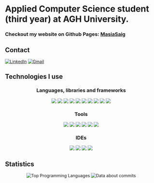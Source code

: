 # Applied Computer Science student (third year) at AGH University.

### Checkout my website on Github Pages: [MasiaSaig](https://masiasaig.github.io/)

## Contact ##
<a href="www.linkedin.com/in/maciej-lukasz-mueller">![LinkedIn](https://img.shields.io/badge/linkedin-%230077B5.svg?style=for-the-badge&logo=linkedin&logoColor=white)</a>
<a href="mailto:mullermaciej12@gmail.com">![Gmail](https://img.shields.io/badge/Gmail-D14836?style=for-the-badge&logo=gmail&logoColor=white)</a>

## Technologies I use ##
<h3 align="center">Languages, libraries and frameworks</h3>
<p align="center">
  <a target="_blank" href="https://devdocs.io/c/"><img src="https://skillicons.dev/icons?i=c" /></a>
  <a target="_blank" href="https://devdocs.io/cpp/"><img src="https://skillicons.dev/icons?i=cpp" /></a>
  <a target="_blank" href="https://devdocs.io/qt/"><img src="https://skillicons.dev/icons?i=qt" /></a>
  <a target="_blank" href="https://www.python.org/"><img src="https://skillicons.dev/icons?i=python" /></a>
  <a target="_blank" href="https://devdocs.io/html/"><img src="https://skillicons.dev/icons?i=html" /></a>
  <a target="_blank" href="https://devdocs.io/css/"><img src="https://skillicons.dev/icons?i=css" /></a>
  <a target="_blank" href="https://devdocs.io/javascript/"><img src="https://skillicons.dev/icons?i=js" /></a>
  <a target="_blank" href="https://devdocs.io/php/"><img src="https://skillicons.dev/icons?i=php" /></a>
  <a target="_blank" href="https://www.java.com"><img src="https://skillicons.dev/icons?i=java" /></a>
  <a target="_blank" href="https://devdocs.io/jquery/"><img src="https://skillicons.dev/icons?i=jquery" /></a>
</p>

<h3 align="center">Tools</h3>
<p align="center">
  <a target="_blank" href="https://git-scm.com"><img src="https://skillicons.dev/icons?i=git" /></a>
  <a target="_blank" href="https://cmake.org/"><img src="https://skillicons.dev/icons?i=cmake" /></a>
  <a target="_blank" href="https://www.figma.com/"><img src="https://skillicons.dev/icons?i=figma" /></a>
  <a target="_blank" href="https://www.latex-project.org/"><img src="https://skillicons.dev/icons?i=latex" /></a>
  <a target="_blank" href="https://www.mysql.com/"><img src="https://skillicons.dev/icons?i=mysql" /></a>
  <a target="_blank" href="https://www.postgresql.org/"><img src="https://skillicons.dev/icons?i=postgres" /></a>
</p>

<h3 align="center">IDEs</h3>
<p align="center">
  <a target="_blank" href="https://visualstudio.microsoft.com/"><img src="https://skillicons.dev/icons?i=visualstudio" /></a>
  <a target="_blank" href="https://code.visualstudio.com/"><img src="https://skillicons.dev/icons?i=vscode" /></a>
  <a target="_blank" href="https://www.vim.org/"><img src="https://skillicons.dev/icons?i=vim" /></a>
  <a target="_blank" href="https://doc.qt.io/qtcreator/"><img src="https://skillicons.dev/icons?i=qt" /></a>
</p>

## Statistics ##
<!-- 
### Future plans ### -->
<!--
I was thinking of getting to know C# together with .Net Framework, because I see it very often used in some desktop applications. So I thought it would be nice to know, how to quickly create some simple (or even some more advanced) programs to share with my friends and create their sometimes silly application ideas. <br>
--> 
<!--
In further future, I want to buy some pcb, mabe like an arduino or raspberry pi, just to get started and try it out. But I do not have any project ideas, for now. I was also wondering, if using a regular circuit board would be better, as it would surly be more challanging, since I would also have to learn more about electronics and circuit design.
-->
<p align="center">
  <img alt="Top Programming Languages" src="https://github-readme-stats.vercel.app/api/top-langs/?username=MasiaSaig&layout=compact&bg_color=282a36&text_color=f8f8f2&title_color=f8f8f2" />
  <picture>
    <source display="inline-block"
      srcset="https://github-readme-stats.vercel.app/api?username=anuraghazra&show_icons=true&hide_title=true"
      media="(prefers-color-scheme: light), (prefers-color-scheme: no-preference)"
    />
    <source display="inline-block"
      srcset="https://github-readme-stats.vercel.app/api?username=MasiaSaig&show_icons=true&hide_title=true&theme=dracula"
      media="(prefers-color-scheme: dark)"
    />
      <img alt="Data about commits" src="https://github-readme-stats.vercel.app/api?username=MasiaSaig&show_icons=true&hide_title=true&bg_color=282a36&text_color=f8f8f2" />
  </picture>
</p>

<!--
<picture>
  <source
    srcset="https://github-readme-stats.vercel.app/api/top-langs/?username=MasiaSaig&size_weight=0.5&count_weight=0.5"
    media="(prefers-color-scheme: light), (prefers-color-scheme: no-preference)"
  />
  <source
    srcset="https://github-readme-stats.vercel.app/api/top-langs/?username=MasiaSaig&size_weight=0.5&count_weight=0.5&theme=dracula"
    media="(prefers-color-scheme: dark)"
  />
  <img alt="Data about commits" src="https://github-readme-stats.vercel.app/api/top-langs/?username=MasiaSaig&size_weight=0.5&count_weight=0.5" />
</picture>
--!>
